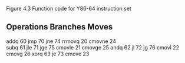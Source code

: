Figure 4.3 Function code for Y86-64 instruction set

Operations          Branches                      Moves
---------------------------------------------------------------------
addq  60          jmp  70     jne  74     rrmovq   20     cmovne   24       
subq  61          jle  71     jge  75     cmovle   21     cmovge   25
andq  62          jl   72     jg   76     cmovl    22     cmovg    26
xorq  63          je   73                 cmove    23     
